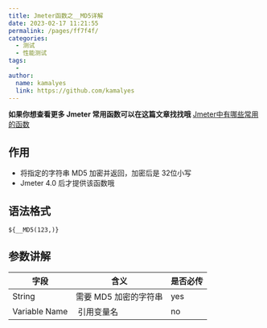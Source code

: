 ```yaml
---
title: Jmeter函数之__MD5详解
date: 2023-02-17 11:21:55
permalink: /pages/ff7f4f/
categories:
  - 测试
  - 性能测试
tags:
  - 
author: 
  name: kamalyes
  link: https://github.com/kamalyes
---
```

**如果你想查看更多 Jmeter 常用函数可以在这篇文章找找哦**
[Jmeter中有哪些常用的函数](./01.Jmeter中有哪些常用的函数.md)

作用
--

*   将指定的字符串 MD5 加密并返回，加密后是 32位小写
*   Jmeter 4.0 后才提供该函数哦

语法格式
----

```
${__MD5(123,)}
```

参数讲解
----

| 字段 | 含义 | 是否必传 |
| --- | --- | --- |
| String | 需要 MD5 加密的字符串 | yes |
| Variable Name |  引用变量名 | no |
